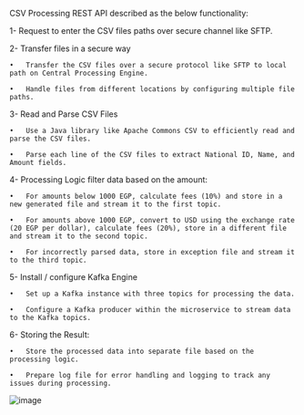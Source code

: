 CSV Processing REST API described as the below functionality:

1-	Request to enter the CSV files paths over secure channel like SFTP. 

2-	Transfer files in a secure way

    •	Transfer the CSV files over a secure protocol like SFTP to local path on Central Processing Engine.
    
    •	Handle files from different locations by configuring multiple file paths.
    
3-	Read and Parse CSV Files

    •	Use a Java library like Apache Commons CSV to efficiently read and parse the CSV files.
    
    •	Parse each line of the CSV files to extract National ID, Name, and Amount fields.
    
4-	Processing Logic filter data based on the amount:

    •	For amounts below 1000 EGP, calculate fees (10%) and store in a new generated file and stream it to the first topic.
    
    •	For amounts above 1000 EGP, convert to USD using the exchange rate (20 EGP per dollar), calculate fees (20%), store in a different file and stream it to the second topic.
    
    •	For incorrectly parsed data, store in exception file and stream it to the third topic.
    
5-	Install / configure Kafka Engine

    •	Set up a Kafka instance with three topics for processing the data.
    
    •	Configure a Kafka producer within the microservice to stream data to the Kafka topics.
    
6-	Storing the Result:

    •	Store the processed data into separate file based on the processing logic.
    
    •	Prepare log file for error handling and logging to track any issues during processing.
    

![image](https://github.com/mahmoudsmartco/CSV-Processing/assets/138441771/280d5dbe-82b6-4415-9157-b3c0e8050e8e)

